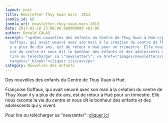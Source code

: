 ```yaml
---
layout: post
title: Newsletter Thuy Xuan mars  2013
joomla_id: 66
joomla_url: newsletter-thuy-xuan-mars-2013
date: 2013-03-18 23:00:00.000000000 +01:00
author: Donald CALAS
excerpt: "<p>Des nouvelles des enfants du Centre de Thuy Xuan à Hué.</p>\r\n<p>Françoise
  Goffaux, qui avait oeuvré avec son mari à la création du centre de Thuy Xuan il
  y a plus de dix ans, est de retour à Hué pour un trimestre. Elle nous raconte la
  vie du centre et nous dit le bonheur des enfants et des adolescents qui y vivent.</p>\r\n<p>Pour
  lire ou télécharger sa \"newsletter\": <a href=\"images/newsletters/newsletterthuyxuanmars2013.pdf\"
  target=\"_blank\">cliquer ici</a></p>"
category: Nouvelles des enfants
---
```

<p>Des nouvelles des enfants du Centre de Thuy Xuan à Hué.</p>
<p>Françoise Goffaux, qui avait oeuvré avec son mari à la création du centre de Thuy Xuan il y a plus de dix ans, est de retour à Hué pour un trimestre. Elle nous raconte la vie du centre et nous dit le bonheur des enfants et des adolescents qui y vivent.</p>
<p>Pour lire ou télécharger sa "newsletter": <a href="/assets/images/newsletters/newsletterthuyxuanmars2013.pdf" target="_blank">cliquer ici</a></p>
